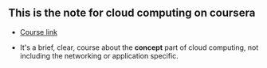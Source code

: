 ## This is the note for cloud computing on coursera

- [Course link](https://www.coursera.org/course/cloudcomputing)

- It's a brief, clear, course about the **concept** part of cloud computing, not including the networking or application specific.